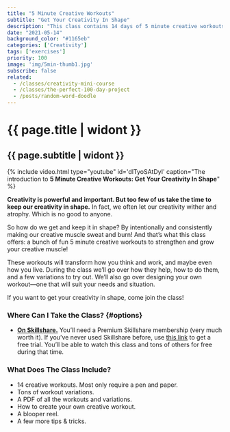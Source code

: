 ```yaml
---
title: "5 Minute Creative Workouts"
subtitle: "Get Your Creativity In Shape"
description: "This class contains 14 days of 5 minute creative workouts. Workouts like coming up with the meanings of random acronyms, making up stories, drawing random words, and combining words to make new ideas and drawings."
date: "2021-05-14"
background_color: "#1165eb"
categories: ['Creativity']
tags: ['exercises']
priority: 100
image: 'img/5min-thumb1.jpg'
subscribe: false
related:
  - /classes/creativity-mini-course
  - /classes/the-perfect-100-day-project
  - /posts/random-word-doodle
---
```


# {{ page.title | widont }}
## {{ page.subtitle | widont }}

{% include video.html type="youtube" id='dlTyoSAtDyI' caption="The introduction to **5 Minute Creative Workouts: Get Your Creativity In Shape**" %}

**Creativity is powerful and important. But too few of us take the time to keep our creativity in shape.** In fact, we often let our creativity wither and atrophy. Which is no good to anyone.

So how do we get and keep it in shape? By intentionally and consistently making our creative muscle sweat and burn! And that’s what this class offers: a bunch of fun 5 minute creative workouts to strengthen and grow your creative muscle!

These workouts will transform how you think and work, and maybe even how you live. During the class we’ll go over how they help, how to do them, and a few variations to try out. We’ll also go over designing your own workout—one that will suit your needs and situation.

If you want to get your creativity in shape, come join the class!

### Where Can I Take the Class? {#options}

- [**On Skillshare.**](https://ttkb.me/5min-sk) You’ll need a Premium Skillshare membership (very much worth it). If you’ve never used Skillshare before, use [this link](https://ttkb.me/5min-sk) to get a free trial. You’ll be able to watch this class and tons of others for free during that time.

### What Does The Class Include?
- 14 creative workouts. Most only require a pen and paper.
- Tons of workout variations.
- A PDF of all the workouts and variations.
- How to create your own creative workout.
- A blooper reel.
- A few more tips & tricks.
